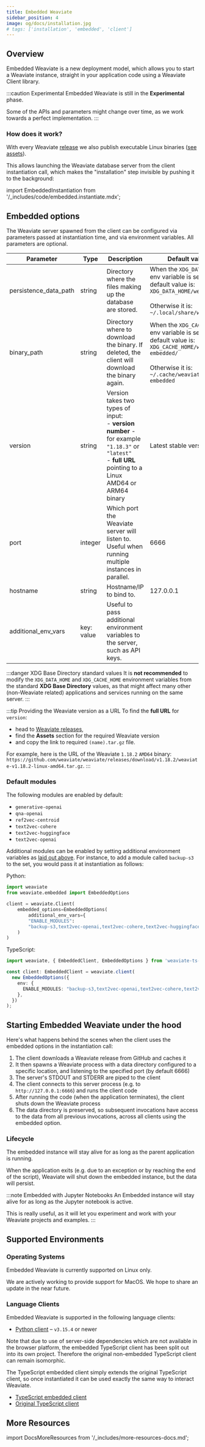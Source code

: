 ```yaml
---
title: Embedded Weaviate
sidebar_position: 4
image: og/docs/installation.jpg
# tags: ['installation', 'embedded', 'client']
---
```

## Overview

Embedded Weaviate is a new deployment model, which allows you to start a Weaviate instance, straight in your application code using a Weaviate Client library.

:::caution Experimental
Embedded Weaviate is still in the **Experimental** phase.

Some of the APIs and parameters might change over time, as we work towards a perfect implementation.
:::

### How does it work?

With every Weaviate [release](https://github.com/weaviate/weaviate/releases) we also publish executable Linux binaries ([see assets](https://github.com/weaviate/weaviate/releases)).

This allows launching the Weaviate database server from the client instantiation call, which makes the "installation" step invisible by pushing it to the background:

import EmbeddedInstantiation from '/_includes/code/embedded.instantiate.mdx';

<EmbeddedInstantiation />

## Embedded options

The Weaviate server spawned from the client can be configured via parameters passed at instantiation time, and via environment variables. All parameters are optional.

| Parameter | Type | Description | Default value |
| --------- | ---- | ----------- | ------------- |
| persistence_data_path | string | Directory where the files making up the database are stored. | When the `XDG_DATA_HOME` env variable is set, the default value is:<br/>`XDG_DATA_HOME/weaviate/`<br/><br/>Otherwise it is:<br/>`~/.local/share/weaviate` |
| binary_path | string | Directory where to download the binary. If deleted, the client will download the binary again. | When the `XDG_CACHE_HOME` env variable is set, the default value is:<br/>`XDG_CACHE_HOME/weaviate-embedded/`<br/><br/>Otherwise it is:<br/>`~/.cache/weaviate-embedded` |
| version | string | Version takes two types of input:<br/>- **version number** - for example `"1.18.3"` or `"latest"`<br/>- **full URL** pointing to a Linux AMD64 or ARM64 binary | Latest stable version |
| port | integer | Which port the Weaviate server will listen to. Useful when running multiple instances in parallel. | 6666 |
| hostname | string | Hostname/IP to bind to. | 127.0.0.1 |
| additional_env_vars | key: value | Useful to pass additional environment variables to the server, such as API keys. |

:::danger XDG Base Directory standard values
It is **not recommended** to modify the `XDG_DATA_HOME` and `XDG_CACHE_HOME` environment variables from the standard **XDG Base Directory** values, as that might affect many other (non-Weaviate related) applications and services running on the same server.
:::

:::tip Providing the Weaviate version as a URL
To find the **full URL** for `version`:
* head to [Weaviate releases](https://github.com/weaviate/weaviate/releases),
* find the **Assets** section for the required Weaviate version
* and copy the link to required `(name).tar.gz` file.

For example, here is the URL of the Weaviate `1.18.2` `AMD64` binary: `https://github.com/weaviate/weaviate/releases/download/v1.18.2/weaviate-v1.18.2-linux-amd64.tar.gz`.
:::

### Default modules

The following modules are enabled by default:
- `generative-openai`
- `qna-openai`
- `ref2vec-centroid`
- `text2vec-cohere`
- `text2vec-huggingface`
- `text2vec-openai`

Additional modules can be enabled by setting additional environment variables as [laid out above](#embedded-options). For instance, to add a module called `backup-s3` to the set, you would pass it at instantiation as follows:

Python:
```python
import weaviate
from weaviate.embedded import EmbeddedOptions

client = weaviate.Client(
    embedded_options=EmbeddedOptions(
        additional_env_vars={
        "ENABLE_MODULES":
        "backup-s3,text2vec-openai,text2vec-cohere,text2vec-huggingface,ref2vec-centroid,generative-openai,qna-openai"}
    )
)
```

TypeScript:
```ts
import weaviate, { EmbeddedClient, EmbeddedOptions } from 'weaviate-ts-embedded';

const client: EmbeddedClient = weaviate.client(
  new EmbeddedOptions({
    env: {
      ENABLE_MODULES: "backup-s3,text2vec-openai,text2vec-cohere,text2vec-huggingface,ref2vec-centroid,generative-openai,qna-openai",
    },
  })
);
```

## Starting Embedded Weaviate under the hood

Here's what happens behind the scenes when the client uses the embedded options in the instantiation call:
1. The client downloads a Weaviate release from GitHub and caches it
2. It then spawns a Weaviate process with a data directory configured to a specific location, and listening to the specified port (by default 6666)
3. The server's STDOUT and STDERR are piped to the client
4. The client connects to this server process (e.g. to `http://127.0.0.1:6666`) and runs the client code
5. After running the code (when the application terminates), the client shuts down the Weaviate process
6. The data directory is preserved, so subsequent invocations have access to the data from all previous invocations, across all clients using the embedded option.

### Lifecycle

The embedded instance will stay alive for as long as the parent application is running.

When the application exits (e.g. due to an exception or by reaching the end of the script), Weaviate will shut down the embedded instance, but the data will persist.

:::note Embedded with Jupyter Notebooks
An Embedded instance will stay alive for as long as the Jupyter notebook is active.

This is really useful, as it will let you experiment and work with your Weaviate projects and examples.
:::

## Supported Environments

### Operating Systems

Embedded Weaviate is currently supported on Linux only.

We are actively working to provide support for MacOS. We hope to share an update in the near future.

### Language Clients

Embedded Weaviate is supported in the following language clients:

* [Python client](../client-libraries/python.md) – `v3.15.4` or newer

Note that due to use of server-side dependencies which are not available in the browser platform, the embedded TypeScript client has been split out into its own project. Therefore the original non-embedded TypeScript client can remain isomorphic.

The TypeScript embedded client simply extends the original TypeScript client, so once instantiated it can be used exactly the same way to interact Weaviate.

* [TypeScript embedded client](https://github.com/weaviate/typescript-embedded)
* [Original TypeScript client](https://github.com/weaviate/typescript-client)

## More Resources

import DocsMoreResources from '/_includes/more-resources-docs.md';

<DocsMoreResources />
